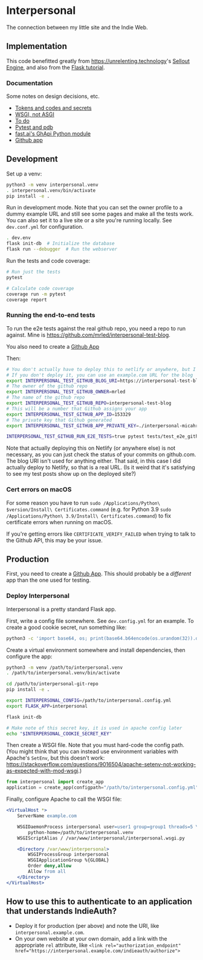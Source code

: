 # Interpersonal

The connection between my little site and the Indie Web.

## Implementation

This code benefitted greatly from <https://unrelenting.technology>'s
[Sellout Engine](https://github.com/unrelentingtech/sellout),
and also from the [Flask tutorial](https://flask.palletsprojects.com/en/2.0.x/tutorial/).

### Documentation

Some notes on design decisions, etc.

- [Tokens and codes and secrets](./docs/secrets.md)
- [WSGI, not ASGI](./docs/wsgi.md)
- [To do](./docs/todo.md)
- [Pytest and pdb](./docs/pytest-pdb.md)
- [fast.ai's GhApi Python module](./docs/ghapi.md)
- [Github app](./docs/github-app.md)

## Development

Set up a venv:

```sh
python3 -m venv interpersonal.venv
. interpersonal.venv/bin/activate
pip install -e .
```

Run in development mode.
Note that you can set the owner profile to a dummy example URL
and still see some pages and make all the tests work.
You can also set it to a live site or a site you're running locally.
See `dev.conf.yml` for configuration.

```sh
. dev.env
flask init-db  # Initialize the database
flask run --debugger  # Run the webserver
```

Run the tests and code coverage:

```sh
# Run just the tests
pytest

# Calculate code coverage
coverage run -m pytest
coverage report
```

### Running the end-to-end tests

To run the e2e tests against the real github repo, you need a repo to run against.
Mine is <https://github.com/mrled/interpersonal-test-blog>.

You also need to create a [Github App](./docs/github-app.md)

Then:

```sh
# You don't actually have to deploy this to netlify or anywhere, but I did
# If you don't deploy it, you can use an example.com URL for the blog
export INTERPERSONAL_TEST_GITHUB_BLOG_URI=https://interpersonal-test-blog.netlify.app/
# The owner of the github repo
export INTERPERSONAL_TEST_GITHUB_OWNER=mrled
# The name of the github repo
export INTERPERSONAL_TEST_GITHUB_REPO=interpersonal-test-blog
# This will be a number that Github assigns your app
export INTERPERSONAL_TEST_GITHUB_APP_ID=153329
# The private key that Github generated
export INTERPERSONAL_TEST_GITHUB_APP_PRIVATE_KEY=./interpersonal-micahrl-com.2021-11-20.private-key.pem

INTERPERSONAL_TEST_GITHUB_RUN_E2E_TESTS=true pytest tests/test_e2e_github.py
```

Note that actually deploying this on Netlify (or anywhere else) is not necessary,
as you can just check the status of your commits on github.com.
The blog URI isn't used for anything either.
That said, in this case I did actually deploy to Netlify, so that is a real URL.
(Is it weird that it's satisfying to see my test posts show up on the deployed site?)

### Cert errors on macOS

For some reason you have to run `sudo /Applications/Python\ $version/Install\ Certificates.command` (e.g. for Python 3.9 `sudo /Applications/Python\ 3.9/Install\ Certificates.command`) to fix certificate errors when running on macOS.

If you're getting errors like `CERTIFICATE_VERIFY_FAILED` when trying to talk to the Github API, this may be your issue.

## Production

First, you need to create a [Github App](./docs/github-app.md).
This should probably be a _different_ app than the one used for testing.

### Deploy Interpersonal

Interpersonal is a pretty standard Flask app.

First, write a config file somewhere.
See `dev.config.yml` for an example.
To create a good cookie secret, run something like:

```sh
python3 -c 'import base64, os; print(base64.b64encode(os.urandom(32)).decode())'
```

Create a virtual environment somewhere and install dependencies,
then configure the app:

```sh
python3 -m venv /path/to/interpersonal.venv
. /path/to/interpersonal.venv/bin/activate

cd /path/to/interpersonal-git-repo
pip install -e .

export INTERPERSONAL_CONFIG=/path/to/interpersonal.config.yml
export FLASK_APP=interpersonal

flask init-db

# Make note of this secret key, it is used in apache config later
echo "$INTERPERSONAL_COOKIE_SECRET_KEY"
```

Then create a WSGI file.
Note that you must hard-code the config path.
(You might think that you can instead use environment variables
with Apache's `SetEnv`, but this doesn't work:
<https://stackoverflow.com/questions/9016504/apache-setenv-not-working-as-expected-with-mod-wsgi>.)

```py
from interpersonal import create_app
application = create_app(configpath="/path/to/interpersonal.config.yml")
```

Finally, configure Apache to call the WSGI file:

```apache
<VirtualHost *>
    ServerName example.com

    WSGIDaemonProcess interpersonal user=user1 group=group1 threads=5 \
        python-home=/path/to/interpersonal.venv
    WSGIScriptAlias / /var/www/interpersonal/interpersonal.wsgi.py

    <Directory /var/www/interpersonal>
        WSGIProcessGroup interpersonal
        WSGIApplicationGroup %{GLOBAL}
        Order deny,allow
        Allow from all
    </Directory>
</VirtualHost>
```

## How to use this to authenticate to an application that understands IndieAuth?

* Deploy it for production (per above) and note the URI, like `interpersonal.example.com`.
* On your own website at your own domain, add a link with the appropriate `rel` attribute, like
  `<link rel="authorization_endpoint" href="https://interpersonal.example.com/indieauth/authorize">`
